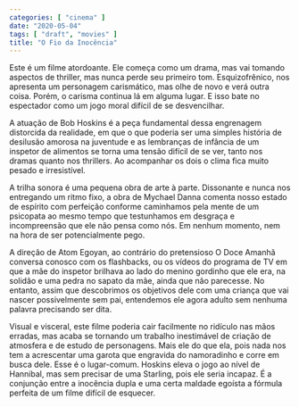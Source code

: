 ```yaml
---
categories: [ "cinema" ]
date: "2020-05-04"
tags: [ "draft", "movies" ]
title: "O Fio da Inocência"
---
```

Este é um filme atordoante. Ele começa como um drama, mas vai tomando
aspectos de thriller, mas nunca perde seu primeiro tom. Esquizofrênico,
nos apresenta um personagem carismático, mas olhe de novo e verá outra
coisa. Porém, o carisma continua lá em alguma lugar. E isso bate no
espectador como um jogo moral difícil de se desvencilhar.

A atuação de Bob Hoskins é a peça fundamental dessa engrenagem
distorcida da realidade, em que o que poderia ser uma simples história
de desilusão amorosa na juventude e as lembranças de infância de um
inspetor de alimentos se torna uma tensão difícil de se ver, tanto nos
dramas quanto nos thrillers. Ao acompanhar os dois o clima fica muito
pesado e irresistível.

A trilha sonora é uma pequena obra de arte à parte. Dissonante e nunca
nos entregando um ritmo fixo, a obra de Mychael Danna comenta nosso
estado de espírito com perfeição conforme caminhamos pela mente de um
psicopata ao mesmo tempo que testunhamos em desgraça e incompreensão
que ele não pensa como nós. Em nenhum momento, nem na hora de ser
potencialmente pego.

A direção de Atom Egoyan, ao contrário do pretensioso O Doce Amanhã
conversa conosco com os flashbacks, ou os vídeos do programa de TV em
que a mãe do inspetor brilhava ao lado do menino gordinho que ele era,
na solidão e uma pedra no sapato da mãe, ainda que não parecesse. No
entanto, assim que descobrimos os objetivos dele com uma criança que
vai nascer possivelmente sem pai, entendemos ele agora adulto sem nenhuma
palavra precisando ser dita.

Visual e visceral, este filme poderia cair facilmente no ridículo
nas mãos erradas, mas acaba se tornando um trabalho inestimável de
criação de atmosfera e de estudo de personagens. Mais ele do que ela,
pois nada nos tem a acrescentar uma garota que engravida do namoradinho
e corre em busca dele. Esse é o lugar-comum. Hoskins eleva o jogo ao
nível de Hannibal, mas sem precisar de uma Starling, pois ele seria
incapaz. É a conjunção entre a inocência dupla e uma certa maldade
egoísta a fórmula perfeita de um filme difícil de esquecer.
